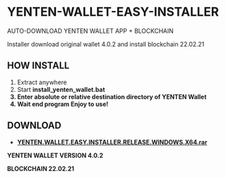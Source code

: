 # YENTEN-WALLET-EASY-INSTALLER
AUTO-DOWNLOAD YENTEN WALLET APP + BLOCKCHAIN

Installer download original wallet 4.0.2 and install blockchain 22.02.21

<h2>HOW INSTALL</h2>

1. Extract anywhere
2. Start <b>install_yenten_wallet.bat<b>
3. Enter absolute or relative destination directory of YENTEN Wallet
4. Wait end program
Enjoy to use!

<h2>DOWNLOAD</h2>

* <a href="https://github.com/ChervyachokMigo/YENTEN-WALLET-EASY-INSTALLER/releases/download/latest/YENTEN.WALLET.EASY.INSTALLER.RELEASE.WINDOWS.X64.rar">YENTEN.WALLET.EASY.INSTALLER.RELEASE.WINDOWS.X64.rar</a>

YENTEN WALLET VERSION 4.0.2

BLOCKCHAIN 22.02.21
